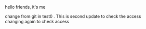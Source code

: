 hello friends, it's me

change from git in test0 .
This is second update
to check the access
changing again to check access
